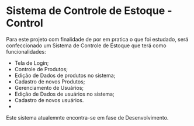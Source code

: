 # Sistema de Controle de Estoque - Control
Para este projeto com finalidade de por em pratica o que foi estudado, será confeccionado um Sistema de Controle de Estoque que terá como funcionalidades:
 - Tela de Login;
 - Controle de Produtos;
 - Edição de Dados de produtos no sistema;
 - Cadastro de novos Produtos;
 - Gerenciamento de Usuários;
 - Edição de Dados de usuários no sistema;
 - Cadastro de novos usuários.
 - 
Este sistema atualemnte encontra-se em fase de Desenvolvimento.
